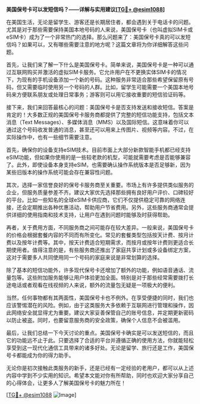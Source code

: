 **美国保号卡可以发短信吗？——详解与实用建议[[TG💪+ @esim1088](https://t.me/s/esim1088)]**

在美国生活，无论是留学生、游客还是长期居住者，都会遇到关于电话卡的问题。尤其是对于那些需要保持美国本地号码的人来说，美国保号卡（也叫虚拟SIM卡或eSIM卡）成为了一个非常热门的选择。那么问题来了：美国保号卡真的可以发短信吗？如果可以，又有哪些需要注意的地方呢？这篇文章将为你详细解答这些问题。

首先，让我们来了解一下什么是美国保号卡。简单来说，美国保号卡是一种可以通过互联网购买并激活的虚拟SIM卡服务。它允许用户在不更换实体SIM卡的情况下，为现有的手机设备添加一个新的号码。这种服务非常适合那些希望保留原有号码，但又需要临时使用另一个号码的人群。比如，留学生可能需要一个美国本地号码来方便联系朋友或处理日常事务；游客则可以用它接收重要的短信验证码等。

接下来，我们来回答最核心的问题：美国保号卡是否支持发送和接收短信。答案是肯定的！大多数正规的美国保号卡服务商都提供了完整的短信功能支持，包括文本消息（Text Messages）、多媒体消息（MMS）以及国际短信。这意味着你可以通过这个号码收发普通的消息，甚至还可以用来上传图片、视频等内容。不过，在实际操作中，也有一些细节需要注意。

首先，确保你的设备支持eSIM技术。目前市面上大部分新款智能手机都已经支持eSIM功能，但如果你使用的是一些较老款的机型，可能就需要考虑是否能够兼容了。此外，即使设备本身支持eSIM，也需要确认操作系统版本是否足够新，因为某些旧版本的操作系统可能会存在兼容性问题。

其次，选择一家信誉良好的保号卡服务商至关重要。市场上有许多提供类似服务的企业，但服务质量参差不齐。建议大家优先选择那些拥有良好用户评价、口碑较好的平台。比如一些知名的全球eSIM卡供应商，它们不仅提供稳定可靠的网络连接，还会定期推出各种优惠活动，帮助用户节省费用。另外，这些服务商通常会提供详细的使用指南和技术支持，让用户在遇到问题时能够及时获得帮助。

再者，关于费用方面，不同服务商之间可能存在较大差异。一般来说，美国保号卡的价格会根据套餐内容的不同而有所变化。常见的套餐类型包括按天计费、按月计费以及按年计费等。其中，按天计费适合短期需求，而按月或按年计费则更适合长期使用者。值得注意的是，有些服务商还推出了家庭共享计划或多设备绑定方案，这对于需要多人共同使用同一个号码的家庭来说是非常划算的选择。

除了基本的短信功能外，许多现代保号卡还增加了额外的功能，例如语音通话、流量包等。这些附加服务能够让用户体验更加全面。特别是对于那些经常需要拨打长途电话或者观看在线视频的人来说，额外的流量包无疑是一项极大的便利。

当然，任何事物都有其两面性，美国保号卡也不例外。在享受便捷的同时，我们也应该警惕潜在的风险。例如，由于这类服务大多依赖于互联网进行管理和操作，因此网络安全就显得尤为重要。建议大家妥善保管自己的账号信息，并定期更新密码以防止被盗。同时，也要留意服务商的安全政策，确保个人信息不会被滥用。

最后，让我们总结一下今天讨论的重点。美国保号卡确实是可以发送短信的，而且它的功能远不止于此。只要选择了合适的平台并遵循正确的使用方法，你就能轻松享受到这一现代化通信工具带来的诸多好处。无论是留学、旅行还是工作，美国保号卡都能成为你的得力助手。

无论你是初次接触此类服务的新手，还是已经有一定经验的老用户，都可以从上述内容中学到不少实用的知识。希望本文能对你有所帮助，同时也欢迎大家分享自己的心得体会，让更多人了解美国保号卡的魅力所在！

[[TG💪+ @esim1088](https://t.me/s/esim1088) ![Image](https://i.postimg.cc/4NQfJmqS/Snipaste-2025-05-13-00-14-12.png)]